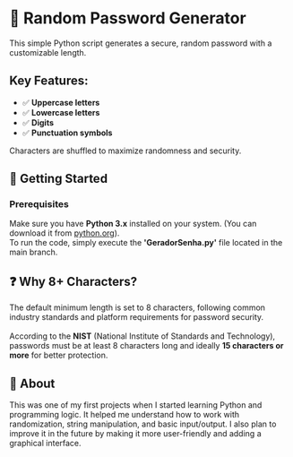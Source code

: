 # 🔐 Random Password Generator

This simple Python script generates a secure, random password with a customizable length.

## Key Features:
- ✅ **Uppercase letters**
- ✅ **Lowercase letters**
- ✅ **Digits**
- ✅ **Punctuation symbols**

Characters are shuffled to maximize randomness and security.

## 🚀 Getting Started

### Prerequisites
Make sure you have **Python 3.x** installed on your system. (You can download it from [python.org](https://www.python.org/downloads/)).<br>
To run the code, simply execute the **'GeradorSenha.py'** file located in the main branch.

## ❓ Why 8+ Characters?

The default minimum length is set to 8 characters, following common industry standards and platform requirements for password security.<br><br>
According to the **NIST** (National Institute of Standards and Technology), passwords must be at least 8 characters long and ideally **15 characters or more** for better protection.

## 🧠 About
This was one of my first projects when I started learning Python and programming logic. It helped me understand how to work with randomization, string manipulation, and basic input/output.
I also plan to improve it in the future by making it more user-friendly and adding a graphical interface.
